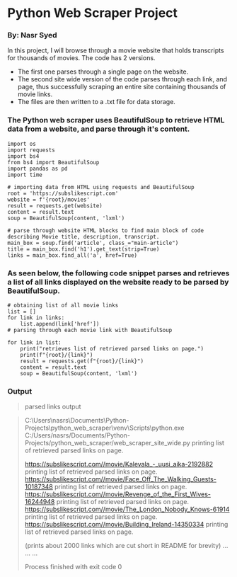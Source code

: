 # Python Web Scraper Project
### By: Nasr Syed

In this project, I will browse through a movie website that holds transcripts for thousands of movies. The code has 2 versions. 

- The first one parses through a single page on the website. 
- The second site wide version of the code parses through each link, and page, thus successfully scraping an entire site containing thousands of movie links. 
- The files are then written to a .txt file for data storage. 

### The Python web scraper uses BeautifulSoup to retrieve HTML data from a website, and parse through it's content.
```
import os
import requests
import bs4
from bs4 import BeautifulSoup
import pandas as pd
import time

# importing data from HTML using requests and BeautifulSoup
root = 'https://subslikescript.com'
website = f'{root}/movies'
result = requests.get(website)
content = result.text
soup = BeautifulSoup(content, 'lxml')

# parse through website HTML blocks to find main block of code describing Movie title, description, transcript.
main_box = soup.find('article', class_="main-article")
title = main_box.find('h1').get_text(strip=True)
links = main_box.find_all('a', href=True)
```

### As seen below, the following code snippet parses and retrieves a list of all links displayed on the website ready to be parsed by BeautifulSoup.
```
# obtaining list of all movie links
list = []
for link in links:
    list.append(link['href'])
# parsing through each movie link with BeautifulSoup

for link in list:
    print("retrieves list of retrieved parsed links on page.")
    print(f"{root}/{link}")
    result = requests.get(f"{root}/{link}")
    content = result.text
    soup = BeautifulSoup(content, 'lxml')
```
### Output
>parsed links output 

>C:\Users\nasrs\Documents\Python-Projects\python_web_scraper\venv\Scripts\python.exe C:/Users/nasrs/Documents/Python-Projects/python_web_scraper/web_scraper_site_wide.py
>printing list of retrieved parsed links on page.
>
>https://subslikescript.com//movie/Kalevala_-_uusi_aika-2192882
>printing list of retrieved parsed links on page.
>https://subslikescript.com//movie/Face_Off_The_Walking_Guests-10187348
>printing list of retrieved parsed links on page.
>https://subslikescript.com//movie/Revenge_of_the_First_Wives-16244948
>printing list of retrieved parsed links on page.
>https://subslikescript.com//movie/The_London_Nobody_Knows-61914
>printing list of retrieved parsed links on page.
>https://subslikescript.com//movie/Building_Ireland-14350334
>printing list of retrieved parsed links on page.
>
>(prints about 2000 links which are cut short in README for brevity)
>...
>...
>...
>
>Process finished with exit code 0
